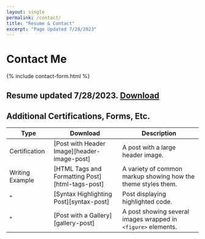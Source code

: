 ```yaml
---
layout: single
permalink: /contact/
title: "Resume & Contact"
excerpt: "Page Updated 7/28/2023"
---
```


# Contact Me
{% include contact-form.html %}

## Resume updated 7/28/2023. [Download][1]
<object data="{{/assets/downloads/CV_Ross_Fischer.pdf}}" width="1000" height="1000" type='application/pdf'></object>

## Additional Certifications, Forms, Etc.

| Type                                        | Download                                    | Description                                           |
| ------------------------------------------- | ------------------------------------------- | ----------------------------------------------------- |
|Certification                                | [Post with Header Image][header-image-post] | A post with a large header image. |
|Writing Example                              | [HTML Tags and Formatting Post][html-tags-post] | A variety of common markup showing how the theme styles them. |
|      "                                      | [Syntax Highlighting Post][syntax-post] | Post displaying highlighted code. |
|      "                                      | [Post with a Gallery][gallery-post] | A post showing several images wrapped in `<figure>` elements. |

[1]:{{rossorilo.github.io}}/assets/downloads/CV_Ross_Fischer.pdf
